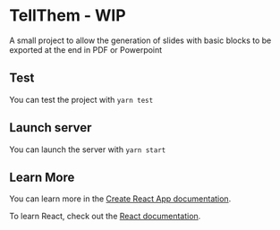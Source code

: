 # TellThem - WIP

A small project to allow the generation of slides with basic blocks to be exported at the end in PDF or Powerpoint

## Test

You can test the project with ```yarn test```

## Launch server

You can launch the server with ```yarn start```

## Learn More

You can learn more in the [Create React App documentation](https://facebook.github.io/create-react-app/docs/getting-started).

To learn React, check out the [React documentation](https://reactjs.org/).
